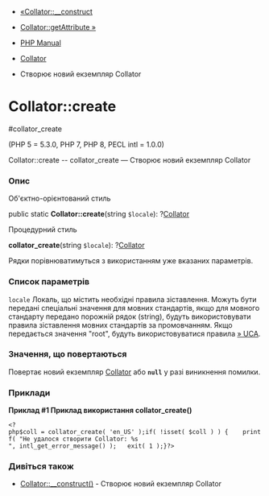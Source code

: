 - [«Collator::\_\_construct](collator.construct.md)
- [Collator::getAttribute »](collator.getattribute.md)

- [PHP Manual](index.md)
- [Collator](class.collator.md)
- Створює новий екземпляр Collator

# Collator::create

#collator_create

(PHP 5 = 5.3.0, PHP 7, PHP 8, PECL intl = 1.0.0)

Collator::create -- collator_create — Створює новий екземпляр Collator

### Опис

Об'єктно-орієнтований стиль

public static **Collator::create**(string `$locale`):
?[Collator](class.collator.md)

Процедурний стиль

**collator_create**(string `$locale`): ?[Collator](class.collator.md)

Рядки порівнюватимуться з використанням уже вказаних параметрів.

### Список параметрів

`locale`
Локаль, що містить необхідні правила зіставлення. Можуть бути
передані спеціальні значення для мовних стандартів, якщо для
мовного стандарту передано порожній рядок (string), будуть
використовувати правила зіставлення мовних стандартів за промовчанням.
Якщо передається значення "root", будуть використовуватися правила
[» UCA](http://www.unicode.org/reports/tr10/).

### Значення, що повертаються

Повертає новий екземпляр [Collator](class.collator.md) або
**`null`** у разі виникнення помилки.

### Приклади

**Приклад #1 Приклад використання **collator_create()****

` <?php$coll = collator_create( 'en_US' );if( !isset( $coll ) ) {    printf( "Не удалося створити Collator: %s
", intl_get_error_message() );   exit( 1 );}?> `

### Дивіться також

- [Collator::\_\_construct()](collator.construct.md) - Створює новий
екземпляр Collator
